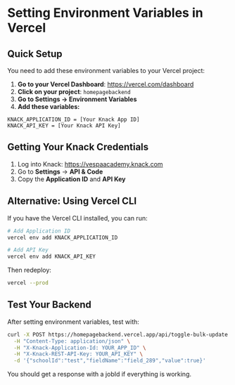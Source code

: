 # Setting Environment Variables in Vercel

## Quick Setup

You need to add these environment variables to your Vercel project:

1. **Go to your Vercel Dashboard**: https://vercel.com/dashboard
2. **Click on your project**: `homepagebackend`
3. **Go to Settings → Environment Variables**
4. **Add these variables:**

```
KNACK_APPLICATION_ID = [Your Knack App ID]
KNACK_API_KEY = [Your Knack API Key]
```

## Getting Your Knack Credentials

1. Log into Knack: https://vespaacademy.knack.com
2. Go to **Settings** → **API & Code**
3. Copy the **Application ID** and **API Key**

## Alternative: Using Vercel CLI

If you have the Vercel CLI installed, you can run:

```bash
# Add Application ID
vercel env add KNACK_APPLICATION_ID

# Add API Key
vercel env add KNACK_API_KEY
```

Then redeploy:
```bash
vercel --prod
```

## Test Your Backend

After setting environment variables, test with:
```bash
curl -X POST https://homepagebackend.vercel.app/api/toggle-bulk-update \
  -H "Content-Type: application/json" \
  -H "X-Knack-Application-Id: YOUR_APP_ID" \
  -H "X-Knack-REST-API-Key: YOUR_API_KEY" \
  -d '{"schoolId":"test","fieldName":"field_289","value":true}'
```

You should get a response with a jobId if everything is working.
